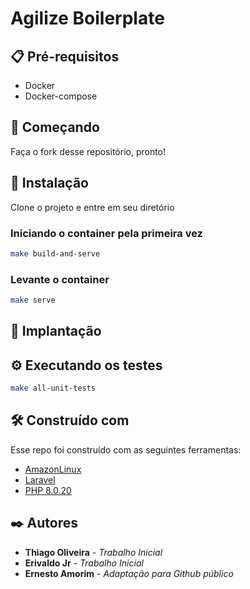 # Agilize Boilerplate

## 📋 Pré-requisitos
* Docker
* Docker-compose

## 🔩 Começando
Faça o fork desse repositório, pronto!

## 🔧 Instalação
Clone o projeto e entre em seu diretório

### Iniciando o container pela primeira vez
```sh
make build-and-serve
```

### Levante o container
```sh
make serve
```

## 🚀 Implantação


## ⚙️ Executando os testes
```sh
make all-unit-tests
```

## 🛠️ Construído com
Esse repo foi construído com as seguintes ferramentas:

* [AmazonLinux](https://hub.docker.com/_/amazonlinux/)
* [Laravel](https://laravel.com/)
* [PHP 8.0.20](https://hub.docker.com/_/php?tab=tags)

## ✒️ Autores

* **Thiago Oliveira** - *Trabalho Inicial*
* **Erivaldo Jr** - *Trabalho Inicial*
* **Ernesto Amorim** - *Adaptação para Github público* 
